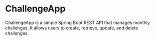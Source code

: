 # ChallengeApp
ChallengeApp is a simple Spring Boot REST API that manages monthly challenges. It allows users to create, retrieve, update, and delete challenges.
